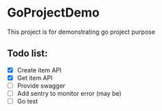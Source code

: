 # GoProjectDemo
This project is for demonstrating go project purpose

## Todo list:

- [x] Create item API
- [x] Get item API
- [ ] Provide swagger 
- [ ] Add sentry to monitor error (may be)
- [ ] Go test
